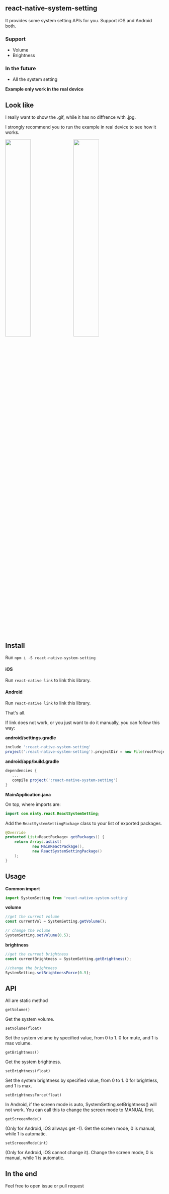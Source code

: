 ## react-native-system-setting
It provides some system setting APIs for you. Support iOS and Android both.

### Support
* Volume
* Brightness

### In the future
* All the system setting

**Example only work in the real device**

## Look like

I really want to show the .gif, while it has no diffrence with .jpg. 

I strongly recommend you to run the example in real device to see how it works.

<img src="https://raw.githubusercontent.com/c19354837/react-native-system-setting/master/screenshot/ios.png" width = "40%"/>&nbsp;&nbsp;&nbsp;
<img src="https://raw.githubusercontent.com/c19354837/react-native-system-setting/master/screenshot/android.jpg" width = "40%" />

## Install
Run `npm i -S react-native-system-setting`

#### iOS
Run `react-native link` to link this library.

#### Android
Run `react-native link` to link this library.

That's all.

If link does not work, or you just want to do it manually, you can follow this way:

**android/settings.gradle**

```gradle
include ':react-native-system-setting'
project(':react-native-system-setting').projectDir = new File(rootProject.projectDir, '../node_modules/react-native-system-setting/android')
```

**android/app/build.gradle**

```gradle
dependencies {
   ...
   compile project(':react-native-system-setting')
}
```

**MainApplication.java**

On top, where imports are:

```java
import com.ninty.react.ReactSystemSetting;
```

Add the `ReactSystemSettingPackage` class to your list of exported packages.

```java
@Override
protected List<ReactPackage> getPackages() {
    return Arrays.asList(
            new MainReactPackage(),
            new ReactSystemSettingPackage()
    );
}
```


## Usage

**Common import**

```javascript
import SystemSetting from 'react-native-system-setting'
```

**volume**

```javascript
//get the current volume
const currentVol = SystemSetting.getVolume();

// change the volume
SystemSetting.setVolume(0.5);
```

**brightness**

```javascript
//get the current brightness
const currentBrightness = SystemSetting.getBrightness();

//change the brightness
SystemSetting.setBrightnessForce(0.5);
```

## API

All are static method

`getVolume()`

Get the system volume.

`setVolume(float)`

Set the system volume by specified value, from 0 to 1. 0 for mute, and 1 is max volume.

`getBrightness()`

Get the system brightness.

`setBrightness(float)`

Set the system brightness by specified value, from 0 to 1. 0 for brightless, and 1 is max.

`setBrightnessForce(float)`

In Android, if the screen mode is auto, SystemSetting.setBrightness() will not work.
You can call this to change the screen mode to MANUAL first.

`getScreeenMode()`

(Only for Android, iOS allways get -1). Get the screen mode, 0 is manual, while 1 is automatic.

`setScreeenMode(int)`

(Only for Android, iOS cannot change it). Change the screen mode, 0 is manual, while 1 is automatic.



## In the end

Feel free to open issue or pull request